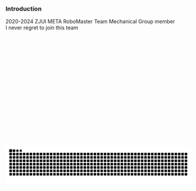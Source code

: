 ### Introduction  
2020-2024 ZJUI META RoboMaster Team Mechanical Group member  
I never regret to join this team
<!--
**MATH-286-Pro/MATH-286-Pro** is a ✨ _special_ ✨ repository because its `README.md` (this file) appears on your GitHub profile.

Here are some ideas to get you started:

- 🔭 I’m currently working on ...
- 🌱 I’m currently learning ...
- 👯 I’m looking to collaborate on ...
- 🤔 I’m looking for help with ...
- 💬 Ask me about ...
- 📫 How to reach me: ...
- 😄 Pronouns: ...
- ⚡ Fun fact: ...
-->

<!-- ![2024-RMUL-Shanghai](Picture/2024-RMUL-Shanghai.jpg) -->

<!-- <div align="center">
  <img src="Picture/2024-RMUL-Shanghai.jpg" width="80%" height="auto" alt="2024-RMUL-Shanghai">
</div> -->

<div style="display: flex; justify-content: center;">
  <div style="width: 90%; height: 300px; background-image: url('Picture/2024-RMUL-Shanghai.jpg'); background-size: cover; background-position: center 92%;"></div>
</div>



<picture>
  <source media="(prefers-color-scheme: dark)" srcset="https://raw.githubusercontent.com/MATH-286-Pro/MATH-286-Pro/output/github-contribution-grid-snake-dark.svg">
  <source media="(prefers-color-scheme: light)" srcset="https://raw.githubusercontent.com/MATH-286-Pro/MATH-286-Pro/output/github-contribution-grid-snake.svg">
  <img alt="github contribution grid snake animation" src="https://raw.githubusercontent.com/MATH-286-Pro/MATH-286-Pro/output/github-contribution-grid-snake.svg">
</picture>

